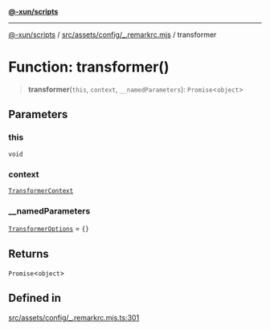[**@-xun/scripts**](../../../../../README.md)

***

[@-xun/scripts](../../../../../README.md) / [src/assets/config/\_.remarkrc.mjs](../README.md) / transformer

# Function: transformer()

> **transformer**(`this`, `context`, `__namedParameters`): `Promise`\<`object`\>

## Parameters

### this

`void`

### context

[`TransformerContext`](../../../type-aliases/TransformerContext.md)

### \_\_namedParameters

[`TransformerOptions`](../../../type-aliases/TransformerOptions.md) = `{}`

## Returns

`Promise`\<`object`\>

## Defined in

[src/assets/config/\_.remarkrc.mjs.ts:301](https://github.com/Xunnamius/xscripts/blob/12020afea79f1ec674174f8cb4103ac0b46875c5/src/assets/config/_.remarkrc.mjs.ts#L301)
